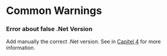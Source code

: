 # Common Warnings

### Error about false .Net Version

Add manually the correct .Net version.
See in [Capitel 4](4_compiling.md#4-project-compiler-settings---runtime) for more information.

